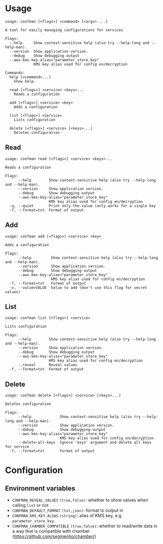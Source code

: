 # Usage

```
usage: confman [<flags>] <command> [<args> ...]

A tool for easily managing configurations for services

Flags:
  --help     Show context-sensitive help (also try --help-long and --help-man).
  --version  Show application version.
  --debug    Show debugging output
  --aws-kms-key-alias="parameter_store_key"
             KMS key alias used for config en/decryption

Commands:
  help [<command>...]
    Show help.

  read [<flags>] <service> <keys>...
    Reads a configuration

  add [<flags>] <service> <key>
    Adds a configuration

  list [<flags>] <service>
    Lists configuration

  delete [<flags>] <service> [<keys>...]
    Deletes configuration
```

## Read

```
usage: confman read [<flags>] <service> <keys>...

Reads a configuration

Flags:
      --help        Show context-sensitive help (also try --help-long and --help-man).
      --version     Show application version.
      --debug       Show debugging output
      --aws-kms-key-alias="parameter_store_key"
                    KMS key alias used for config en/decryption
  -q, --quiet       Print only the value (only works for a single key
  -f, --format=txt  Format of output
```

## Add

```
usage: confman add [<flags>] <service> <key>

Adds a configuration

Flags:
      --help         Show context-sensitive help (also try --help-long and --help-man).
      --version      Show application version.
      --debug        Show debugging output
      --aws-kms-key-alias="parameter_store_key"
                     KMS key alias used for config en/decryption
  -f, --format=txt   Format of output
  -v, --value=VALUE  Value to add (don't use this flag for secret values)
```

## List

```
usage: confman list [<flags>] <service>

Lists configuration

Flags:
      --help        Show context-sensitive help (also try --help-long and --help-man).
      --version     Show application version.
      --debug       Show debugging output
      --aws-kms-key-alias="parameter_store_key"
                    KMS key alias used for config en/decryption
      --reveal      Reveal values
  -f, --format=txt  Format of output
```

## Delete

```
usage: confman delete [<flags>] <service> [<keys>...]

Deletes configuration

Flags:
      --help             Show context-sensitive help (also try --help-long and --help-man).
      --version          Show application version.
      --debug            Show debugging output
      --aws-kms-key-alias="parameter_store_key"
                         KMS key alias used for config en/decryption
      --delete-all-keys  Ignore 'keys' argument and delete all keys for service
  -f, --format=txt       Format of output
```

# Configuration

## Environment variables

- `CONFMAN_REVEAL_VALUES` `(true,false)`: whether to show values when calling `list` or not
- `CONFMAN_DEFAULT_FORMAT` `(txt,json)`: format to output in
- `CONFMAN_KMS_KEY_ALIAS` `(string)`: alias of KMS key, e.g. `parameter_store_key`.
- `CONFMAN_CHAMBER_COMPATIBLE` `(true,false)`: whether to read/write data in a way that is compatible with chamber (https://github.com/segmentio/chamber/)

